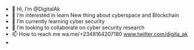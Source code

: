 - 👋 Hi, I’m @DigitalAk
- 👀 I’m interested in learn New thing about cyberspace and Blockchain
- 🌱 I’m currently learning cyber security 
- 💞️ I’m looking to collaborate on cyber security research 
- 📫 How to reach me wa.me/+2348164207180 www.twitter.com/digita_ak
- 

<!---
pythonekay/pythonekay is a ✨ special ✨ repository because its `README.md` (this file) appears on your GitHub profile.
You can click the Preview link to take a look at your changes.
--->

